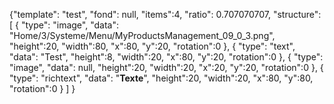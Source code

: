 {"template": "test", 
"fond": null,
"items":4,
"ratio": 0.707070707,
"structure": 	
	[ 
		{
			"type": "image",
			"data": "Home/3/Systeme/Menu/MyProductsManagement_09_0_3.png", 
			"height":20,
			"width":80,
			"x":80,
			"y":20,
			"rotation":0
		}, 
		{
			"type": "text",
			"data": "Test", 
			"height":8,
			"width":20,
			"x":80,
			"y":20,
			"rotation":0
		}, 
		{
			"type": "image",
			"data": null, 
			"height":20,
			"width":20,
			"x":20,
			"y":20,
			"rotation":0
		}, 
		{
			"type": "richtext",
			"data": "<b>Texte</b>", 
			"height":20,
			"width":20,
			"x":80,
			"y":80,
			"rotation":0
		}
	]
}
